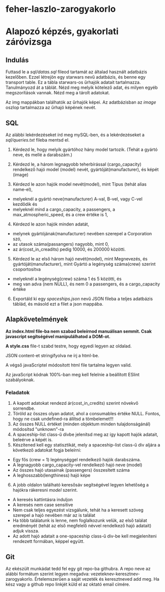 # feher-laszlo-zarogyakorlo
# Alapozó képzés, gyakorlati záróvizsga

## Indulás
Futtasd le a _sql/datas.sql_ fileod tartamát az általad használt adatbázis kezelőben.
Ezzel létrejön egy starwars nevű adatbázis, és benne egy transport table.
Ez a tábla starwars-os űrhajók adatait tartalmazza.
Tanulmányozd át a táblát. Nézd meg melyik kötelező adat, és milyen egyéb megszorítások vannak. Nézd meg a tárolt adatokat.

Az img mappákban találhatók az űrhajók képei. Az adatbázisban az _image_
oszlop tartalmazza az űrhajó képének nevét.

## SQL
Az alábbi lekérdezéseket írd meg mySQL-ben, és a lekérdezéseket a
_sql/queries.txt_ fileba mentsd el.

1. Kérdezd le, hogy melyik gyártóhoz hány model tartozik. (Tehát a gyártó neve, és mellé a darabszám.)

2. Kérdezd le, a három legnagyobb teherbírással (cargo_capacity) rendelkező hajó model (model) nevét, gyártóját(manufacturer), és képét (image)

3. Kérdezd le azon hajók model nevét(model), mint Típus (tehát alias name-el), 
* melyeknél a gyártó neve(manufacturer) A-val, B-vel, vagy C-vel kezdődik és
* melyeknél mind a cargo_capacity, a passengers, a max_atmospheric_speed, és a crew értéke is 1,

4. Kérdezd le azon hajók minden adatát, 
* melynek gyártójának(manufacturer) nevében szerepel a Corporation szó, 
* az utasok száma(passangers) nagyobb, mint 0, 
* az ár(cost_in_creadits) pedig 10000, és 200000 közötti.

5. Kérdezd le az első három hajó nevét(model), mint Megnevezés, és gyártóját(manufacturer), mint Gyártó a legénység száma(crew) szerint csoportosítva
* melyeknél a legénység(crew) száma 1 és 5 közötti, és
* meg van adva (nem NULL), és nem 0 a passengers, és a cargo_capacity értéke

6. Exportáld ki egy _spaceships.json_ nevű JSON fileba a teljes adatbázis táblád, és másold ezt a filet a json mappába.

## Alapkövetelmények
__Az index.html file-ba nem szabad beleírnod manuálisan semmit. Csak javascript segítségével manipulálhatod a DOM-ot.__

__A style.css__ file-t szabd testre, hogy egyedi legyen az oldalad.

JSON content-et stringifyolva ne írj a html-be.

A végső javaScriptel módosított html file tartalma legyen valid.

Az javaScript kódnak 100%-ban meg kell felelnie a beállított ESlint szabályoknak.

### Feladatok
1. A kapott adatokat rendezd ár(cost_in_credits) szerint növekvő sorrendbe.
2. Töröld az összes olyan adatot, ahol a consumables értéke NULL. Fontos, hogy ne csak undefined-ra állítsd a tömbelemet!!!
3. Az összes NULL értéket (minden objektum minden tulajdonságánál) módosítsd "unknown"-ra
4. A spaceship-list class-ű divbe jelenítsd meg az így kapott hajók adatait, beleérve a képét is.
5. Készítened kell egy statisztikát, mely a spaceship-list class-ű div aljára a következő adatokat fogja beleírni:
* Egy fős (crew = 1) legénységgel rendelkező hajók darabszáma.
* A legnagyobb cargo_capacity-vel rendelkező hajó neve (model)
* Az összes hajó utasainak (passengers) összesített száma
* A leghosszabb(lengthiness) hajó képe

6. A jobb oldalon található keresősáv segítségével legyen lehetőség a hajókra rákeresni _model_ szerint. 
* A keresés kattintásra induljon
* A keresés nem case sensitive
* Nem csak teljes egyezést vizsgálunk, tehát ha a keresett szöveg szerepel a hajó nevében már az is találat
* Ha több találatunk is lenne, nem foglalkozunk velük, az első találat eredményét (tehát az első megfelelő névvel rendelkező hajó adatait) adjuk vissza.
* Az adott hajó adatait a one-spaceship class-ű div-be kell megjeleníteni rendezett formában, képpel együtt.

## Git
Az ekészült munkádat tedd fel egy git repo-ba githubra. A repo neve az alábbi formátum szerint legyen megadva: vezeteknev-keresztnev-zarogyakorlo.
Értelemszerűen a saját vezeték és keresztneved add meg.
Ha kész vagy a github repo linkjét küld el az oktató email címére.